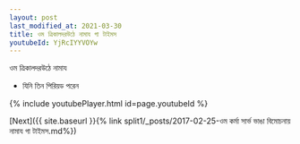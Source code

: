 ```yaml
---
layout: post
last_modified_at: 2021-03-30
title: ওম ত্রিকালদরউঠে নামায গা টাইমস
youtubeId: YjRcIYYVOYw
---
```

 
 
 ওম ত্রিকালদরউঠে নামায  
 
 -  যিনি তিন পিরিয়ড পরেন 
 
  
 
  
 
 
 
 
 
 


{% include youtubePlayer.html id=page.youtubeId %}
 
[Next]({{ site.baseurl }}{% link  split1/_posts/2017-02-25-ওম কর্মা সার্ভ ভাঙা বিমোচনায় নামায গা টাইমস.md%})
 
